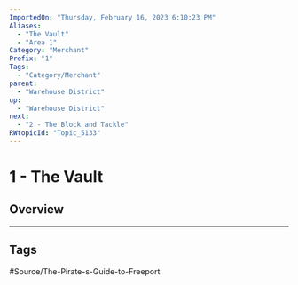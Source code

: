 ```yaml
---
ImportedOn: "Thursday, February 16, 2023 6:10:23 PM"
Aliases:
  - "The Vault"
  - "Area 1"
Category: "Merchant"
Prefix: "1"
Tags:
  - "Category/Merchant"
parent:
  - "Warehouse District"
up:
  - "Warehouse District"
next:
  - "2 - The Block and Tackle"
RWtopicId: "Topic_5133"
---
```

# 1 - The Vault
## Overview

---
## Tags
#Source/The-Pirate-s-Guide-to-Freeport

